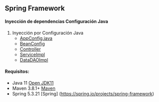 ## Spring Framework

#### Inyección de dependencias Configuración Java

1. Inyección por Configuración Java
   - [AppConfig.java](src/main/java/mx/com/axity/poc/AppConfig.java)
   - [BeanConfig](src/main/java/mx/com/axity/poc/config/BeanConfig.java)
   - [Controller](src/main/java/mx/com/axity/poc/controller/Controller.java)
   - [ServiceImpl](src/main/java/mx/com/axity/poc/service/impl/ServiceImpl.java)
   - [DataDAOImpl](src/main/java/mx/com/axity/poc/dao/impl/DataDAOImpl.java)
  
#### Requisitos:
- Java 11 [Open JDK11](https://jdk.java.net/java-se-ri/11)
- Maven 3.8.1+ [Maven](https://maven.apache.org/download.cgi)
- Spring 5.3.21 [Spring] (https://spring.io/projects/spring-framework)